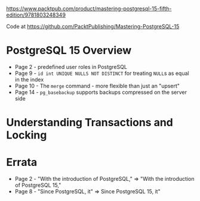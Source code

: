 https://www.packtpub.com/product/mastering-postgresql-15-fifth-edition/9781803248349

Code at https://github.com/PacktPublishing/Mastering-PostgreSQL-15

# PostgreSQL 15 Overview
* Page 2 - predefined user roles in PostgreSQL
* Page 9 - `id int UNIQUE NULLS NOT DISTINCT` for treating `NULL`s as equal in the index
* Page 10 - The `merge` command - more flexible than just an "upsert"
* Page 14 - `pg_basebackup` supports backups compressed on the server side

# Understanding Transactions and Locking

# Errata
* Page 2 - "With the introduction of PostgreSQL," => "With the introduction of PostgreSQL 15,"
* Page 8 - "Since PostgreSQL, it" => Since PostgreSQL 15, it"